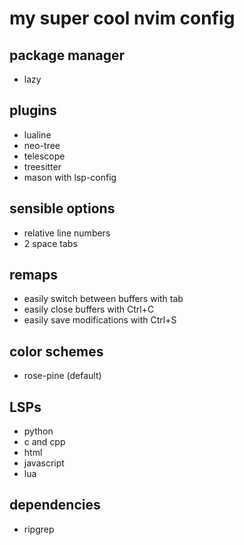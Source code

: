 # my super cool nvim config

## package manager
- lazy

## plugins
- lualine
- neo-tree
- telescope
- treesitter
- mason with lsp-config

## sensible options
- relative line numbers
- 2 space tabs

## remaps
- easily switch between buffers with tab
- easily close buffers with Ctrl+C
- easily save modifications with Ctrl+S

## color schemes
- rose-pine (default)

## LSPs
- python
- c and cpp
- html
- javascript
- lua

## dependencies
- ripgrep
